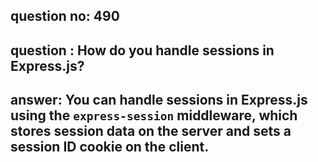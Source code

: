 
      
## question no: 490

## question : How do you handle sessions in Express.js?

## answer: You can handle sessions in Express.js using the `express-session` middleware, which stores session data on the server and sets a session ID cookie on the client.
      